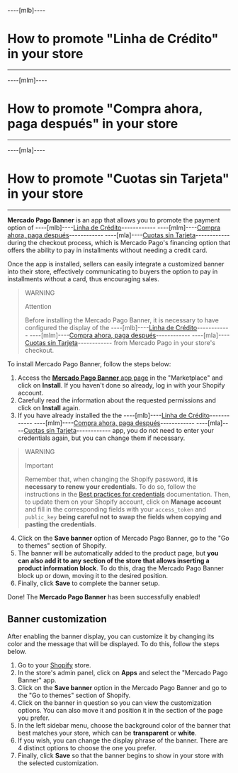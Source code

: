 ----[mlb]----

# How to promote "Linha de Crédito" in your store

------------
----[mlm]----

# How to promote "Compra ahora, paga después" in your store

------------
----[mla]----

# How to promote "Cuotas sin Tarjeta" in your store

------------

**Mercado Pago Banner** is an app that allows you to promote the payment option of ----[mlb]----[Linha de Crédito](/developers/en/docs/shopify/integration-configuration/meses-sin-tarjeta)------------ ----[mlm]----[Compra ahora, paga después](/developers/en/docs/shopify/integration-configuration/meses-sin-tarjeta)------------ ----[mla]----[Cuotas sin Tarjeta](/developers/en/docs/shopify/integration-configuration/meses-sin-tarjeta)------------ during the checkout process, which is Mercado Pago's financing option that offers the ability to pay in installments without needing a credit card.

Once the app is installed, sellers can easily integrate a customized banner into their store, effectively communicating to buyers the option to pay in installments without a card, thus encouraging sales.

> WARNING
>
> Attention
>
> Before installing the Mercado Pago Banner, it is necessary to have configured the display of the ----[mlb]----[Linha de Crédito](/developers/en/docs/shopify/integration-configuration/meses-sin-tarjeta)------------ ----[mlm]----[Compra ahora, paga después](/developers/en/docs/shopify/integration-configuration/meses-sin-tarjeta)------------ ----[mla]----[Cuotas sin Tarjeta](/developers/en/docs/shopify/integration-configuration/meses-sin-tarjeta)------------ from Mercado Pago in your store's checkout.

To install Mercado Pago Banner, follow the steps below:

1. Access the [**Mercado Pago Banner** app page](https://apps.shopify.com/mercado-pago-antifraud-plus) in the "Marketplace" and click on **Install**. If you haven't done so already, log in with your Shopify account.
2. Carefully read the information about the requested permissions and click on **Install** again.
3. If you have already installed the the ----[mlb]----[Linha de Crédito](/developers/en/docs/shopify/integration-configuration/meses-sin-tarjeta)------------ ----[mlm]----[Compra ahora, paga después](/developers/en/docs/shopify/integration-configuration/meses-sin-tarjeta)------------ ----[mla]----[Cuotas sin Tarjeta](/developers/en/docs/shopify/integration-configuration/meses-sin-tarjeta)------------ app, you do not need to enter your credentials again, but you can change them if necessary.

> WARNING
>
> Important
> 
> Remember that, when changing the Shopify password, **it is necessary to renew your credentials**. To do so, follow the instructions in the [Best practices for credentials](/developers/en/docs/shopify/best-practices/credentials-best-practices/secure-credentials) documentation. Then, to update them on your Shopify account, click on **Manage account** and fill in the corresponding fields with your `access_token` and `public_key` **being careful not to swap the fields when copying and pasting the credentials**.

4. Click on the **Save banner** option of Mercado Pago Banner, go to the "Go to themes" section of Shopify.
5. The banner will be automatically added to the product page, but **you can also add it to any section of the store that allows inserting a product information block**. To do this, drag the Mercado Pago Banner block up or down, moving it to the desired position.
6. Finally, click **Save** to complete the banner setup.

Done! The **Mercado Pago Banner** has been successfully enabled!

## Banner customization

After enabling the banner display, you can customize it by changing its color and the message that will be displayed. To do this, follow the steps below.

1. Go to your [Shopify](https://accounts.shopify.com/store-login) store.
2. In the store's admin panel, click on **Apps** and select the "Mercado Pago Banner" app.
3. Click on the **Save banner** option in the Mercado Pago Banner and go to the "Go to themes" section of Shopify.
4. Click on the banner in question so you can view the customization options. You can also move it and position it in the section of the page you prefer.
5. In the left sidebar menu, choose the background color of the banner that best matches your store, which can be **transparent** or **white**.
6. If you wish, you can change the display phrase of the banner. There are 4 distinct options to choose the one you prefer.
7. Finally, click **Save** so that the banner begins to show in your store with the selected customization.